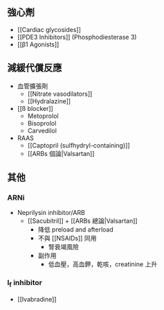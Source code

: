 ## 強心劑
- [[Cardiac glycosides]]
- [[PDE3 Inhibitors]] (Phosphodiesterase 3)
- [[β1 Agonists]]
## 減緩代償反應
- 血管擴張劑
	- [[Nitrate vasodilators]]
	- [[Hydralazine]]
- [[ß blocker]] 
	- Metoprolol
	- Bisoprolol 
	- Carvedilol
- RAAS
	- [[Captopril (sulfhydryl-containing)]]
	- [[ARBs 個論|Valsartan]]
## 其他
### ARNi
- Neprilysin inhibitor/ARB
	- [[Sacubitril]] + [[ARBs 總論|Valsartan]]
		- 降低 preload and afterload
		- 不與 [[NSAIDs]] 同用
			- 腎衰竭風險
		- 副作用
			- 低血壓，高血鉀，乾咳，creatinine 上升
### I<sub>f</sub> inhibitor
- [[Ivabradine]]
